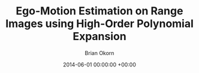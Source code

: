 ---
layout: post
title:  "Ego-Motion Estimation on Range Images using High-Order Polynomial Expansion"
date:   2014-06-01 00:00:00 +00:00
image: /images/egomotion.jpg
categories: research
author: "Brian Okorn"
venue: "Conference on Computer Vision and Pattern Recognition Workshops (CVPR-W)"
authors: "<strong>Brian Okorn</strong>, Josh Harguess"
pdf: https://www.cv-foundation.org/openaccess/content_cvpr_workshops_2014/W04/papers/Okorn_Ego-Motion_Estimation_on_2014_CVPR_paper.pdf
---